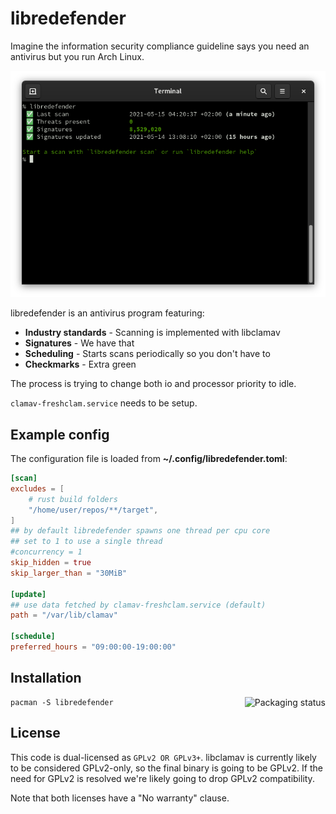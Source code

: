 # libredefender

Imagine the information security compliance guideline says you need an antivirus but you run Arch Linux.

<p align="center"><img src="contrib/screenshot.png" alt="Screenshot showing a libredefender status report"></p>

libredefender is an antivirus program featuring:

- **Industry standards** - Scanning is implemented with libclamav
- **Signatures** - We have that
- **Scheduling** - Starts scans periodically so you don't have to
- **Checkmarks** - Extra green

The process is trying to change both io and processor priority to idle.

`clamav-freshclam.service` needs to be setup.

## Example config

The configuration file is loaded from **~/.config/libredefender.toml**:

```toml
[scan]
excludes = [
    # rust build folders
    "/home/user/repos/**/target",
]
## by default libredefender spawns one thread per cpu core
## set to 1 to use a single thread
#concurrency = 1
skip_hidden = true
skip_larger_than = "30MiB"

[update]
## use data fetched by clamav-freshclam.service (default)
path = "/var/lib/clamav"

[schedule]
preferred_hours = "09:00:00-19:00:00"
```

## Installation

<a href="https://repology.org/project/libredefender/versions"><img align="right" src="https://repology.org/badge/vertical-allrepos/libredefender.svg" alt="Packaging status"></a>

    pacman -S libredefender

## License

This code is dual-licensed as `GPLv2 OR GPLv3+`. libclamav is currently likely to be considered GPLv2-only, so the final binary is going to be GPLv2. If the need for GPLv2 is resolved we're likely going to drop GPLv2 compatibility.

Note that both licenses have a "No warranty" clause.
